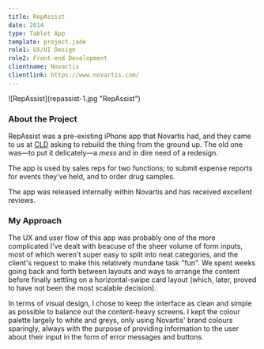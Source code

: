 ```yaml
---
title: RepAssist
date: 2014
type: Tablet App
template: project.jade
role1: UX/UI Design
role2: Front-end Development
clientname: Novartis
clientlink: https://www.novartis.com/
---
```


<div class="block-bot-md">
![RepAssist](repassist-1.jpg "RepAssist")
</div>

### About the Project

RepAssist was a pre-existing iPhone app that Novartis had, and they came to us at <a href="http://creativelicencedigital.com/" target="_blank" class="highlighted">CLD</a> asking to rebuild the thing from the ground up. The old one was&mdash;to put it delicately&mdash;a <em>mess</em> and in dire need of a redesign.

The app is used by sales reps for two functions; to submit expense reports for events they've held, and to order drug samples.

The app was released internally within Novartis and has received excellent reviews.

### My Approach

The UX and user flow of this app was probably one of the more complicated I've dealt with beacuse of the sheer volume of form inputs, most of which weren't super easy to split into neat categories, and the client's request to make this relatively mundane task "fun". We spent weeks going back and forth between layouts and ways to arrange the content before finally settling on a horizontal-swipe card layout (which, later, proved to have not been the most scalable decision).

In terms of visual design, I chose to keep the interface as clean and simple as possible to balance out the content-heavy screens. I kept the colour palette largely to white and greys, only using Novartis' brand colours sparingly, always with the purpose of providing information to the user about their input in the form of error messages and buttons.